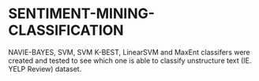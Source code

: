 # SENTIMENT-MINING-CLASSIFICATION
NAVIE-BAYES, SVM, SVM K-BEST, LinearSVM and MaxEnt classifers were created and tested to see
which one is able to classify unstructure text (IE. YELP Review) dataset. 
